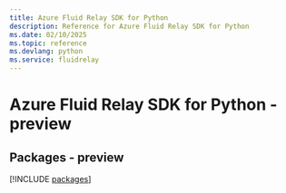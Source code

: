 ```yaml
---
title: Azure Fluid Relay SDK for Python
description: Reference for Azure Fluid Relay SDK for Python
ms.date: 02/10/2025
ms.topic: reference
ms.devlang: python
ms.service: fluidrelay
---
```

# Azure Fluid Relay SDK for Python - preview
## Packages - preview
[!INCLUDE [packages](fluid-relay-index.md)]